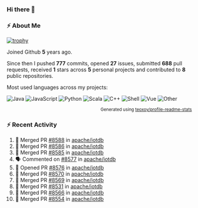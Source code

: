 ### Hi there 👋

### :zap: About Me

[![trophy](https://github-profile-trophy.vercel.app/?username=HTHou&theme=onedark)](https://github.com/ryo-ma/github-profile-trophy)
   
Joined Github **5** years ago.

Since then I pushed **777** commits, opened **27** issues, submitted **688** pull requests, received **1** stars across **5** personal projects and contributed to **8** public repositories.

Most used languages across my projects:

![Java](https://img.shields.io/static/v1?style=flat-square&label=%E2%A0%80&color=555&labelColor=%23b07219&message=Java%EF%B8%B194.4%25)
![JavaScript](https://img.shields.io/static/v1?style=flat-square&label=%E2%A0%80&color=555&labelColor=%23f1e05a&message=JavaScript%EF%B8%B11.4%25)
![Python](https://img.shields.io/static/v1?style=flat-square&label=%E2%A0%80&color=555&labelColor=%233572A5&message=Python%EF%B8%B10.7%25)
![Scala](https://img.shields.io/static/v1?style=flat-square&label=%E2%A0%80&color=555&labelColor=%23c22d40&message=Scala%EF%B8%B10.6%25)
![C++](https://img.shields.io/static/v1?style=flat-square&label=%E2%A0%80&color=555&labelColor=%23f34b7d&message=C%2B%2B%EF%B8%B10.6%25)
![Shell](https://img.shields.io/static/v1?style=flat-square&label=%E2%A0%80&color=555&labelColor=%2389e051&message=Shell%EF%B8%B10.4%25)
![Vue](https://img.shields.io/static/v1?style=flat-square&label=%E2%A0%80&color=555&labelColor=%2341b883&message=Vue%EF%B8%B10.3%25)
![Other](https://img.shields.io/static/v1?style=flat-square&label=%E2%A0%80&color=555&labelColor=%23ededed&message=Other%EF%B8%B11.2%25)

<p align="right"><sub>Generated using <a href="https://github.com/marketplace/actions/profile-readme-stats">teoxoy/profile-readme-stats</a></sub></p>


<!--![](https://github.com/HTHou/HTHou/blob/output/github-contribution-grid-snake.svg)-->

<!--![Haonan Hou's github stats](https://github-readme-stats.vercel.app/api?username=HTHou&count_private=true&show_icons=true&theme=onedark)-->

<!--![Haonan Hou's wakatime stats](https://github-readme-stats.vercel.app/api/wakatime?username=HTHou&layout=compact&theme=onedark)-->

<!--![Top Langs](https://github-readme-stats.vercel.app/api/top-langs/?username=HTHou&theme=onedark&layout=compact)-->

### :zap: Recent Activity
<!--START_SECTION:activity-->
1. 🎉 Merged PR [#8588](https://github.com/apache/iotdb/pull/8588) in [apache/iotdb](https://github.com/apache/iotdb)
2. 🎉 Merged PR [#8586](https://github.com/apache/iotdb/pull/8586) in [apache/iotdb](https://github.com/apache/iotdb)
3. 🎉 Merged PR [#8585](https://github.com/apache/iotdb/pull/8585) in [apache/iotdb](https://github.com/apache/iotdb)
4. 🗣 Commented on [#8577](https://github.com/apache/iotdb/issues/8577) in [apache/iotdb](https://github.com/apache/iotdb)
5. 💪 Opened PR [#8576](https://github.com/apache/iotdb/pull/8576) in [apache/iotdb](https://github.com/apache/iotdb)
6. 🎉 Merged PR [#8570](https://github.com/apache/iotdb/pull/8570) in [apache/iotdb](https://github.com/apache/iotdb)
7. 🎉 Merged PR [#8569](https://github.com/apache/iotdb/pull/8569) in [apache/iotdb](https://github.com/apache/iotdb)
8. 🎉 Merged PR [#8531](https://github.com/apache/iotdb/pull/8531) in [apache/iotdb](https://github.com/apache/iotdb)
9. 🎉 Merged PR [#8566](https://github.com/apache/iotdb/pull/8566) in [apache/iotdb](https://github.com/apache/iotdb)
10. 🎉 Merged PR [#8554](https://github.com/apache/iotdb/pull/8554) in [apache/iotdb](https://github.com/apache/iotdb)
<!--END_SECTION:activity-->

<!--
**HTHou/HTHou** is a ✨ _special_ ✨ repository because its `README.md` (this file) appears on your GitHub profile.

Here are some ideas to get you started:

- 🔭 I’m currently working on ...
- 🌱 I’m currently learning ...
- 👯 I’m looking to collaborate on ...
- 🤔 I’m looking for help with ...
- 💬 Ask me about ...
- 📫 How to reach me: ...
- 😄 Pronouns: ...
- ⚡ Fun fact: ...
-->
